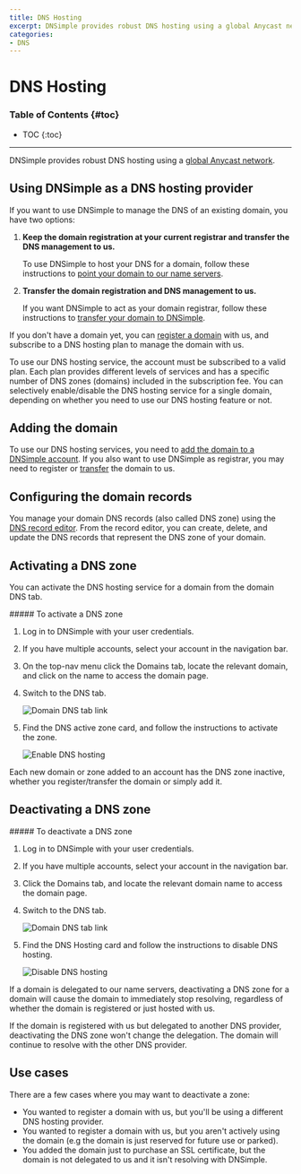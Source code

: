 ```yaml
---
title: DNS Hosting
excerpt: DNSimple provides robust DNS hosting using a global Anycast network.
categories:
- DNS
---
```


# DNS Hosting

### Table of Contents {#toc}

* TOC
{:toc}

---

DNSimple provides robust DNS hosting using a [global Anycast network](/articles/anycast).


## Using DNSimple as a DNS hosting provider

If you want to use DNSimple to manage the DNS of an existing domain, you have two options:

1.  **Keep the domain registration at your current registrar and transfer the DNS management to us.**

    To use DNSimple to host your DNS for a domain, follow these instructions to [point your domain to our name servers](/articles/delegating-dnsimple-hosted).

1.  **Transfer the domain registration and DNS management to us.**

    If you want DNSimple to act as your domain registrar, follow these instructions to [transfer your domain to DNSimple](/articles/transferring-domain).

If you don't have a domain yet, you can [register a domain](https://dnsimple.com/tlds) with us, and subscribe to a DNS hosting plan to manage the domain with us.

To use our DNS hosting service, the account must be subscribed to a valid plan. Each plan provides different levels of services and has a specific number of DNS zones (domains) included in the subscription fee. You can selectively enable/disable the DNS hosting service for a single domain, depending on whether you need to use our DNS hosting feature or not.


## Adding the domain

To use our DNS hosting services, you need to [add the domain to a DNSimple account](/articles/adding-domain). If you also want to use DNSimple as registrar, you may need to register or [transfer](/articles/transferring-domain) the domain to us.


## Configuring the domain records

You manage your domain DNS records (also called DNS zone) using the [DNS record editor](/articles/record-editor). From the record editor, you can create, delete, and update the DNS records that represent the DNS zone of your domain.


## Activating a DNS zone

You can activate the DNS hosting service for a domain from the domain DNS tab.

<div class="section-steps" markdown="1">
##### To activate a DNS zone

1.  Log in to DNSimple with your user credentials.
1.  If you have multiple accounts, select your account in the navigation bar.
1.  On the top-nav menu click the <label>Domains</label> tab, locate the relevant domain, and click on the name to access the domain page.
1.  Switch to the <label>DNS</label> tab.

    ![Domain DNS tab link](/files/domain-tab-dns-link.png)

1.  Find the <label>DNS active zone</label> card, and follow the instructions to activate the zone.

    ![Enable DNS hosting](/files/domain-dns-hosting-enable.png)

</div>

Each new domain or zone added to an account has the DNS zone inactive, whether you register/transfer the domain or simply add it.


## Deactivating a DNS zone

<div class="section-steps" markdown="1">
##### To deactivate a DNS zone

1.  Log in to DNSimple with your user credentials.
1.  If you have multiple accounts, select your account in the navigation bar.
1.  Click the <label>Domains</label> tab, and locate the relevant domain name to access the domain page.
1.  Switch to the <label>DNS</label> tab.

    ![Domain DNS tab link](/files/domain-tab-dns-link.png)

1.  Find the <label>DNS Hosting</label> card and follow the instructions to disable DNS hosting.

    ![Disable DNS hosting](/files/domain-dns-hosting-disable.png)

</div>

If a domain is delegated to our name servers, deactivating a DNS zone for a domain will cause the domain to immediately stop resolving, regardless of whether the domain is registered or just hosted with us.

If the domain is registered with us but delegated to another DNS provider, deactivating the DNS zone won't change the delegation. The domain will continue to resolve with the other DNS provider.


## Use cases

There are a few cases where you may want to deactivate a zone:

- You wanted to register a domain with us, but you'll be using a different DNS hosting provider.
- You wanted to register a domain with us, but you aren't actively using the domain (e.g the domain is just reserved for future use or parked).
- You added the domain just to purchase an SSL certificate, but the domain is not delegated to us and it isn't resolving with DNSimple.
